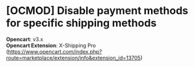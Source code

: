 # [OCMOD] Disable payment methods for specific shipping methods
**Opencart**: v3.x  
**Opencart Extension**: X-Shipping Pro (https://www.opencart.com/index.php?route=marketplace/extension/info&extension_id=13705)  
